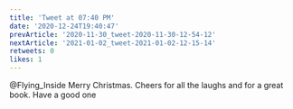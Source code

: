 ```yaml
---
title: 'Tweet at 07:40 PM'
date: '2020-12-24T19:40:47'
prevArticle: '2020-11-30_tweet-2020-11-30-12-54-12'
nextArticle: '2021-01-02_tweet-2021-01-02-12-15-14'
retweets: 0
likes: 1
---
```

@Flying_Inside Merry Christmas. Cheers for all the laughs and for a great book. Have a good one